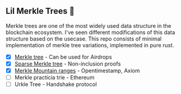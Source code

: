 ## Lil Merkle Trees 🌴

Merkle trees are one of the most widely used data structure in the blockchain ecosystem. I've seen different modifications of this data structure based on the usecase. 
This repo consists of minimal implementation of merkle tree variations, implemented in pure rust. 

- [x] [Merkle tree](./src/merkle_tree.rs) - Can be used for Airdrops
- [X] [Sparse Merkle tree](./src/sparse_merkle_tree.rs) - Non-inclusion proofs
- [X] [Merkle Mountain ranges](./src/merkle_mountain_ranges.rs) - Opentimestamp, Axiom
- [ ] Merkle practicia trie - Ethereum 
- [ ] Urkle Tree - Handshake protocol